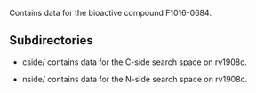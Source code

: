 Contains data for the bioactive compound F1016-0684.

## Subdirectories

- cside/ contains data for the C-side search space on rv1908c.

- nside/ contains data for the N-side search space on rv1908c.

